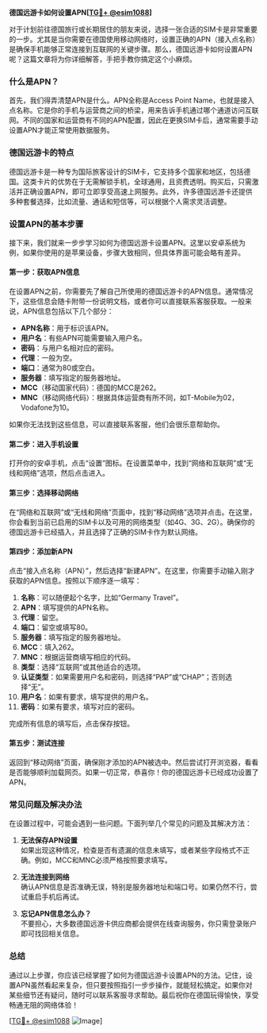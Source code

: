 **德国远游卡如何设置APN[[TG💪+ @esim1088](https://t.me/s/esim1088)]**

对于计划前往德国旅行或长期居住的朋友来说，选择一张合适的SIM卡是非常重要的一步。尤其是当你需要在德国使用移动网络时，设置正确的APN（接入点名称）是确保手机能够正常连接到互联网的关键步骤。那么，德国远游卡如何设置APN呢？这篇文章将为你详细解答，手把手教你搞定这个小麻烦。

### 什么是APN？

首先，我们得弄清楚APN是什么。APN全称是Access Point Name，也就是接入点名称。它是你的手机与运营商之间的桥梁，用来告诉手机通过哪个通道访问互联网。不同的国家和运营商有不同的APN配置，因此在更换SIM卡后，通常需要手动设置APN才能正常使用数据服务。

### 德国远游卡的特点

德国远游卡是一种专为国际旅客设计的SIM卡，它支持多个国家和地区，包括德国。这类卡片的优势在于无需解锁手机，全球通用，且资费透明。购买后，只需激活并正确设置APN，即可立即享受高速上网服务。此外，许多德国远游卡还提供多种套餐选择，比如流量、通话和短信等，可以根据个人需求灵活调整。

### 设置APN的基本步骤

接下来，我们就来一步步学习如何为德国远游卡设置APN。这里以安卓系统为例，如果你使用的是苹果设备，步骤大致相同，但具体界面可能会略有差异。

#### 第一步：获取APN信息

在设置APN之前，你需要先了解自己所使用的德国远游卡的APN信息。通常情况下，这些信息会随卡附带一份说明文档，或者你可以直接联系客服获取。一般来说，APN信息包括以下几个部分：

- **APN名称**：用于标识该APN。
- **用户名**：有些APN可能需要输入用户名。
- **密码**：与用户名相对应的密码。
- **代理**：一般为空。
- **端口**：通常为80或空白。
- **服务器**：填写指定的服务器地址。
- **MCC**（移动国家代码）：德国的MCC是262。
- **MNC**（移动网络代码）：根据具体运营商有所不同，如T-Mobile为02，Vodafone为10。

如果你无法找到这些信息，可以直接联系客服，他们会很乐意帮助你。

#### 第二步：进入手机设置

打开你的安卓手机，点击“设置”图标。在设置菜单中，找到“网络和互联网”或“无线和网络”选项，然后点击进入。

#### 第三步：选择移动网络

在“网络和互联网”或“无线和网络”页面中，找到“移动网络”选项并点击。在这里，你会看到当前已启用的SIM卡以及可用的网络类型（如4G、3G、2G）。确保你的德国远游卡已经插入，并且选择了正确的SIM卡作为默认网络。

#### 第四步：添加新APN

点击“接入点名称（APN）”，然后选择“新建APN”。在这里，你需要手动输入刚才获取的APN信息。按照以下顺序逐一填写：

1. **名称**：可以随便起个名字，比如“Germany Travel”。
2. **APN**：填写提供的APN名称。
3. **代理**：留空。
4. **端口**：留空或填写80。
5. **服务器**：填写指定的服务器地址。
6. **MCC**：填入262。
7. **MNC**：根据运营商填写相应的代码。
8. **类型**：选择“互联网”或其他适合的选项。
9. **认证类型**：如果需要用户名和密码，则选择“PAP”或“CHAP”；否则选择“无”。
10. **用户名**：如果有要求，填写提供的用户名。
11. **密码**：如果有要求，填写对应的密码。

完成所有信息的填写后，点击保存按钮。

#### 第五步：测试连接

返回到“移动网络”页面，确保刚才添加的APN被选中。然后尝试打开浏览器，看看是否能够顺利加载网页。如果一切正常，恭喜你！你的德国远游卡已经成功设置了APN。

### 常见问题及解决办法

在设置过程中，可能会遇到一些问题。下面列举几个常见的问题及其解决方法：

1. **无法保存APN设置**  
   如果出现这种情况，检查是否有遗漏的信息未填写，或者某些字段格式不正确。例如，MCC和MNC必须严格按照要求填写。

2. **无法连接到网络**  
   确认APN信息是否准确无误，特别是服务器地址和端口号。如果仍然不行，尝试重启手机后再试。

3. **忘记APN信息怎么办？**  
   不要担心，大多数德国远游卡供应商都会提供在线查询服务，你只需登录账户即可找回相关信息。

### 总结

通过以上步骤，你应该已经掌握了如何为德国远游卡设置APN的方法。记住，设置APN虽然看起来复杂，但只要按照指引一步步操作，就能轻松搞定。如果你对某些细节还有疑问，随时可以联系客服寻求帮助。最后祝你在德国玩得愉快，享受畅通无阻的网络体验！

[[TG💪+ @esim1088](https://t.me/s/esim1088) ![Image](https://i.postimg.cc/4NQfJmqS/Snipaste-2025-05-13-00-14-12.png)]